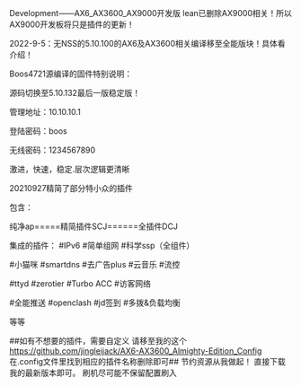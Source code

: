 Development——AX6_AX3600_AX9000开发版
lean已删除AX9000相关！所以AX9000开发板将只是插件的更新！

2022-9-5：无NSS的5.10.100的AX6及AX3600相关编译移至全能版块！具体看介绍！

Boos4721源编译的固件特别说明：

源码切换至5.10.132最后一版稳定版！

管理地址：10.10.10.1

登陆密码：boos

无线密码：1234567890

激进，快速，稳定.层次逻辑更清晰

20210927精简了部分特小众的插件

包含：

纯净ap=====精简插件SCJ======全插件DCJ

集成的插件：
#IPv6
#简单组网
#科学ssp（全组件）

#小猫咪
#smartdns
#去广告plus
#云音乐
#流控

#ttyd
#zerotier
#Turbo ACC
#访客网络

#全能推送
#openclash
#jd签到
#多拨&负载均衡

等等

##如有不想要的插件，需要自定义
请移至我的这个 https://github.com/jingleijack/AX6-AX3600_Almighty-Edition_Config
在.config文件里找到相应的插件名称删除即可##
节约资源从我做起！
直接下载我的最新版本即可。
刷机尽可能不保留配置刷入

